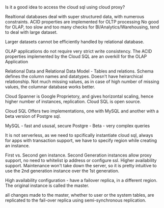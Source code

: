 Is it a good idea to access the cloud sql using cloud proxy?

Realtional databases deal with super structured data, with numerous constraints.
ACID properties are implemented for OLTP processing
No good for OLAP, too slow and too many checks for BI/Analytics/Warehousing, tend to deal with large dataset.

Larger datasets cannot be efficiently handled by relational database.

OLAP applications do not require very strict write consistency. The ACID properties implemented by the Cloud SQL are an overkill for the OLAP Application

Relational Data and Relational Data Model - Tables and relations. Schema defines the column names and datatypes. Doesn't have heirarchical relationship. Not much missing values, as in case of high number of missing values, the columnar database works better.

Cloud Spanner is Google Proprietory, and gives horizontal scaling, hence higher number of instances, replication.
Cloud SQL is open source.

Cloud SQL Offers two implementations, one with MySQL and another with a beta version of Postgre sql.

MySQL - fast and ususal, secure
Postgre - Beta - very complex queries

It is not serverless, as we need to spcifically instantiate cloud sql, always for apps with transaction support, we have to specify region while creating an instance.

First vs. Second gen instance.
Second Generation instances allow proxy support, no need to whitelist ip address or configure ssl.
Higher availability support.
Maintenance won't take down the server, so it is pretty intuitive to use the 2nd generation instance over the 1st generation.

High availability configuration - have a failover replica, in a different region. The original instance is called the master.

all changes made to the master, whether to user or the system tables, are replicated to the fail-over replica using semi-synchronous replication.

